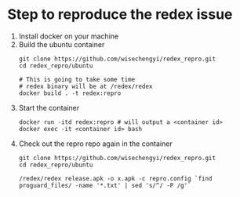 Step to reproduce the redex issue
=================================

1. Install docker on your machine
2. Build the ubuntu container
    ```
    git clone https://github.com/wisechengyi/redex_repro.git
    cd redex_repro/ubuntu

    # This is going to take some time
    # redex binary will be at /redex/redex
    docker build . -t redex:repro
    ```
3. Start the container
    ```
    docker run -itd redex:repro # will output a <container id>
    docker exec -it <container id> bash
    ```
4. Check out the repro repo again in the container
    ```
    git clone https://github.com/wisechengyi/redex_repro.git
    cd redex_repro/ubuntu
    
    /redex/redex release.apk -o x.apk -c repro.config `find proguard_files/ -name '*.txt' | sed 's/^/ -P /g'` 
    ```